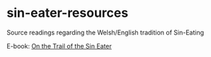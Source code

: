 # sin-eater-resources
Source readings regarding the Welsh/English tradition of Sin-Eating

E-book: [On the Trail of the Sin Eater](https://psychemedia.github.io/sin-eater-resources)
